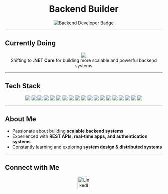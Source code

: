 <h1 align="center">Backend Builder</h1>

<p align="center">
  <img src="https://img.shields.io/badge/Backend%20Developer-💻-success?style=for-the-badge" alt="Backend Developer Badge"/>
</p>

---

## Currently Doing
<p align="center">
  <img src="https://img.shields.io/badge/-Learning%20C%23-239120?style=for-the-badge&logo=c-sharp&logoColor=white" />
  <br>
  Shifting to <strong>.NET Core</strong> for building more scalable and powerful backend systems
</p>

---

## Tech Stack

<p align="center">
  
  <!-- Core Languages -->
  <img src="https://img.shields.io/badge/-TypeScript-007ACC?style=for-the-badge&logo=typescript&logoColor=white" /> 
  <img src="https://img.shields.io/badge/-JavaScript-F7DF1E?style=for-the-badge&logo=javascript&logoColor=black" /> 
  <img src="https://img.shields.io/badge/-C%23-239120?style=for-the-badge&logo=c-sharp&logoColor=white" />

  <!-- Backend -->
  <img src="https://img.shields.io/badge/-Node.js-339933?style=for-the-badge&logo=node.js&logoColor=white" />
  <img src="https://img.shields.io/badge/-Express.js-000000?style=for-the-badge&logo=express&logoColor=white" />
  <img src="https://img.shields.io/badge/-.NET-512BD4?style=for-the-badge&logo=dot-net&logoColor=white" />
  <img src="https://img.shields.io/badge/-ASP.NET%20Core-512BD4?style=for-the-badge&logo=asp.net&logoColor=white" />

  <!-- Databases -->
  <img src="https://img.shields.io/badge/-MongoDB-47A248?style=for-the-badge&logo=mongodb&logoColor=white" />
  <img src="https://img.shields.io/badge/-Mongoose-C71A09?style=for-the-badge&logo=mongoose&logoColor=white" />
  <img src="https://img.shields.io/badge/-PostgreSQL-336791?style=for-the-badge&logo=postgresql&logoColor=white" />
  <img src="https://img.shields.io/badge/-Prisma-2D3748?style=for-the-badge&logo=prisma&logoColor=white" />
  <img src="https://img.shields.io/badge/-Redis-DC382D?style=for-the-badge&logo=redis&logoColor=white" />

  <!-- Tools & Auth -->
  <img src="https://img.shields.io/badge/-Docker-2496ED?style=for-the-badge&logo=docker&logoColor=white" />
  <img src="https://img.shields.io/badge/-JWT-000000?style=for-the-badge&logo=json-web-token&logoColor=white" />
  <img src="https://img.shields.io/badge/-bcrypt-9F3F00?style=for-the-badge&logo=openssl&logoColor=white" />
  <a href="http://www.passportjs.org/"><img src="https://img.shields.io/badge/Passport.js-Authentication-green?logo=passport" /></a>

  <!-- Utilities -->
  <img src="https://img.shields.io/badge/-Git-F05032?style=for-the-badge&logo=git&logoColor=white" /> 
  <img src="https://img.shields.io/badge/-Socket.IO-010101?style=for-the-badge&logo=socket.io&logoColor=white" />
  <img src="https://img.shields.io/badge/-React-20232A?style=for-the-badge&logo=react&logoColor=61DAFB" />

</p>

---

## About Me  
- Passionate about building **scalable backend systems**  
- Experienced with **REST APIs, real-time apps, and authentication systems**  
- Constantly learning and exploring **system design & distributed systems**  

---

## Connect with Me  

<p align="center">
  <a href="https://www.linkedin.com/in/ayush-pandey-87b11b288/" target="_blank" rel="noopener noreferrer">
    <img src="https://cdn-icons-png.flaticon.com/512/174/174857.png" width="40" height="40" alt="LinkedIn"/>
  </a>
</p>
